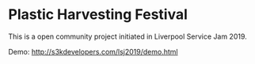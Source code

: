 # Plastic Harvesting Festival
This is a open community project initiated in Liverpool Service Jam 2019.  

Demo: http://s3kdevelopers.com/lsj2019/demo.html
